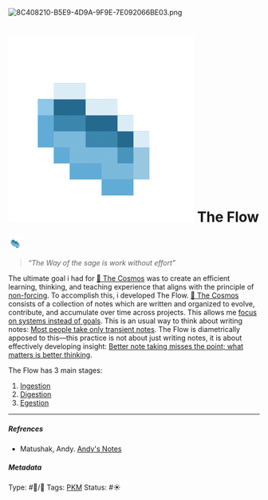 ![8C408210-B5E9-4D9A-9F9E-7E092066BE03.png](../%E2%9A%99%EF%B8%8F%20Tools/%F0%9F%93%B8%20Images/8C408210-B5E9-4D9A-9F9E-7E092066BE03.png)

# ![30](../%E2%9A%99%EF%B8%8F%20Tools/%F0%9F%93%B8%20Images/8797D488-0AFC-4F84-89C1-2A0D5A51628B.gif) The Flow

![EE1B8208-0AAD-4C0B-B133-8A2A60F9D6D3.gif](../EE1B8208-0AAD-4C0B-B133-8A2A60F9D6D3.gif)

 > 
 > *“The Way of the sage is work without effort”*

The ultimate goal i had for [🔮 The Cosmos](The%20Cosmos.md) was to create an efficient learning, thinking, and teaching experience that aligns with the principle of [non-forcing](../Non-forcing.md). To accomplish this, i developed The Flow. [🔮 The Cosmos](The%20Cosmos.md) consists of a collection of notes which are written and organized to evolve, contribute, and accumulate over time across projects. This allows me [focus on systems instead of goals](../Focus%20on%20systems%20instead%20of%20goals.md). This is an usual way to think about writing notes: [Most people take only transient notes](../Most%20people%20take%20only%20transient%20notes.md). The Flow is diametrically apposed to this—this practice is not about just writing notes, it is about effectively developing insight: [Better note taking misses the point; what matters is better thinking](../Better%20note%20taking%20misses%20the%20point;%20what%20matters%20is%20better%20thinking.md). 

The Flow has 3 main stages:

1. [Ingestion](../Ingestion.md)
1. [Digestion](../Digestion.md)
1. [Egestion](../Egestion.md)

---

##### Refrences

* Matushak, Andy. [Andy's Notes](../Andy's%20Notes.md) 

##### Metadata

Type: #🔵/🔵 
Tags: [PKM](../PKM.md)
Status: #☀️ 

